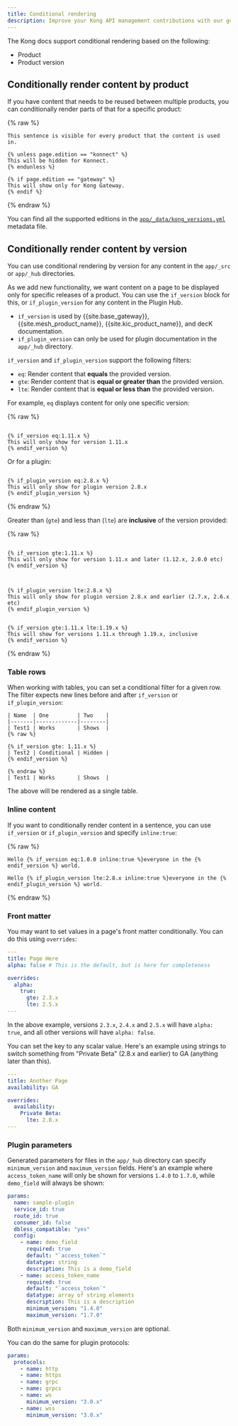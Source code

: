 ```yaml
---
title: Conditional rendering
description: Improve your Kong API management contributions with our guide to conditional rendering. Learn to enhance functionality seamlessly.
---
```


The Kong docs support conditional rendering based on the following:
* Product
* Product version


## Conditionally render content by product

If you have content that needs to be reused between multiple products, you can conditionally render parts of that 
for a specific product:

{% raw %}
```
This sentence is visible for every product that the content is used in.

{% unless page.edition == "konnect" %}
This will be hidden for Konnect.
{% endunless %}

{% if page.edition == "gateway" %}
This will show only for Kong Gateway.
{% endif %}
```
{% endraw %}

You can find all the supported editions in the [`app/_data/kong_versions.yml`](https://github.com/Kong/docs.konghq.com/blob/main/app/_data/kong_versions.yml) metadata file. 


## Conditionally render content by version

You can use conditional rendering by version for any content in the `app/_src` or `app/_hub` directories.

As we add new functionality, we want content on a page to be displayed only for specific releases of a product. 
You can use the `if_version` block for this, or `if_plugin_version` for any content in the Plugin Hub.

* `if_version` is used by {{site.base_gateway}}, {{site.mesh_product_name}}, {{site.kic_product_name}}, and decK documentation.
* `if_plugin_version` can only be used for plugin documentation in the `app/_hub` directory.

`if_version` and `if_plugin_version` support the following filters:
* `eq`: Render content that **equals** the provided version.
* `gte`: Render content that is **equal or greater than** the provided version.
* `lte`: Render content that is **equal or less than** the provided version.

For example, `eq` displays content for only one specific version:

{% raw %}

```

{% if_version eq:1.11.x %}
This will only show for version 1.11.x
{% endif_version %}

```

Or for a plugin:
```

{% if_plugin_version eq:2.8.x %}
This will only show for plugin version 2.8.x
{% endif_plugin_version %}

```
{% endraw %}

Greater than (`gte`) and less than (`lte`) are **inclusive** of the version provided:

{% raw %}
```

{% if_version gte:1.11.x %}
This will only show for version 1.11.x and later (1.12.x, 2.0.0 etc)
{% endif_version %}



{% if_plugin_version lte:2.8.x %}
This will only show for plugin version 2.8.x and earlier (2.7.x, 2.6.x etc)
{% endif_plugin_version %}


{% if_version gte:1.11.x lte:1.19.x %}
This will show for versions 1.11.x through 1.19.x, inclusive
{% endif_version %}
```
{% endraw %}

### Table rows

When working with tables, you can set a conditional filter for a given row. 
The filter expects new lines before and after `if_version` or `if_plugin_version`:

```
| Name  | One         | Two    |
|-------|-------------|--------|
| Test1 | Works       | Shows  |
{% raw %}

{% if_version gte: 1.11.x %}
| Test2 | Conditional | Hidden |
{% endif_version %}

{% endraw %}
| Test1 | Works       | Shows  |
```

The above will be rendered as a single table.

### Inline content

If you want to conditionally render content in a sentence, you can use `if_version` or `if_plugin_version`
and specify `inline:true`:

{% raw %}
```
Hello {% if_version eq:1.0.0 inline:true %}everyone in the {% endif_version %} world.

Hello {% if_plugin_version lte:2.8.x inline:true %}everyone in the {% endif_plugin_version %} world.
```
{% endraw %}

### Front matter

You may want to set values in a page's front matter conditionally. You can do this using `overrides`:

```yaml
---
title: Page Here
alpha: false # This is the default, but is here for completeness

overrides:
  alpha:
    true:
      gte: 2.3.x
      lte: 2.5.x
---
```

In the above example, versions `2.3.x`, `2.4.x` and `2.5.x` will have `alpha: true`, and all other versions will have `alpha: false`.

You can set the key to any scalar value. Here's an example using strings to switch something from "Private Beta" (2.8.x and earlier) to GA (anything later than this).

```yaml
---
title: Another Page
availability: GA

overrides:
  availability:
    Private Beta:
      lte: 2.8.x
---
```

### Plugin parameters

Generated parameters for files in the `app/_hub` directory can specify `minimum_version` and `maximum_version` fields.
Here's an example where `access_token_name` will only be shown for versions `1.4.0` to `1.7.0`, while `demo_field` will always be shown:

```yaml
params:
  name: sample-plugin
  service_id: true
  route_id: true
  consumer_id: false
  dbless_compatible: "yes"
  config:
    - name: demo_field
      required: true
      default: "`access_token`"
      datatype: string
      description: This is a demo_field
    - name: access_token_name
      required: true
      default: "`access_token`"
      datatype: array of string elements
      description: This is a description
      minimum_version: "1.4.0"
      maximum_version: "1.7.0"
```

Both `minimum_version` and `maximum_version` are optional.

You can do the same for plugin protocols:

```yaml
params:
  protocols:
    - name: http
    - name: https
    - name: grpc
    - name: grpcs
    - name: ws
      minimum_version: "3.0.x"
    - name: wss
      minimum_version: "3.0.x"
```
